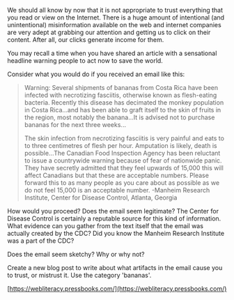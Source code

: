 We should all know by now that it is not appropriate to trust everything that you read or view on the Internet. There is a huge amount of intentional \(and unintentional\) misinformation available on the web and internet companies are very adept at grabbing our attention and getting us to click on their content. After all, our clicks generate income for them.

You may recall a time when you have shared an article with a sensational headline warning people to act now to save the world.

Consider what you would do if you received an email like this:

> Warning: Several shipments of bananas from Costa Rica have been infected with necrotizing fasciitis, otherwise known as flesh-eating bacteria. Recently this disease has decimated the monkey population in Costa Rica...and has been able to graft itself to the skin of fruits in the region, most notably the banana...It is advised not to purchase bananas for the next three weeks...
>
> The skin infection from necrotizing fasciitis is very painful and eats to to three centimetres of flesh per hour. Amputation is likely, death is possible...The Canadian Food Inspection Agency has been reluctant to issue a countrywide warning because of fear of nationwide panic. They have secretly admitted that they feel upwards of 15,000 this will affect Canadians but that these are acceptable numbers. Please forward this to as many people as you care about as possible as we do not feel 15,000 is an acceptable number. -Manheim Research Institute, Center for Disease Control, Atlanta, Georgia

How would you proceed? Does the email seem legitimate? The Center for Disease Control is certainly a reputable source for this kind of information. What evidence can you gather from the text itself that the email was actually created by the CDC? Did you know the Manheim Research Institute was a part of the CDC?

Does the email seem sketchy? Why or why not?

Create a new blog post to write about what artifacts in the email cause you to trust, or mistrust it. Use the category 'bananas'.



[https://webliteracy.pressbooks.com/](https://webliteracy.pressbooks.com/)

